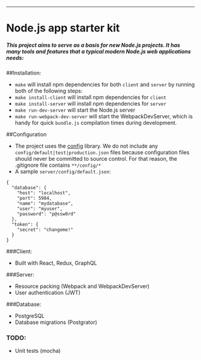 ----
# Node.js app starter kit

##### This project aims to serve as a basis for new Node.js projects.  It has many tools and features that a typical modern Node.js web applications needs:

##Installation:
- `make` will install npm dependencies for both `client` and `server` by running both of the following steps:
 - `make install-client` will install npm dependencies for `client`
 - `make install-server` will install npm dependencies for `server`
- `make run-dev-server` will start the Node.js server
- `make run-webpack-dev-server` will start the WebpackDevServer, which is handy for quick `bundle.js` compilation times during development.


##Configuration
- The project uses the [config](https://www.npmjs.com/package/config) library.  We do not include any `config/default|test|production.json` files because configuration files should never be committed to source control.  For that reason, the .gitignore file contains `**/config/*`
- A sample `server/config/default.json`:

>
    {
      "database": {
        "host": "localhost",
        "port": 5984,
        "name": "mydatabase",
        "user": "myuser",
        "password": "p@ssw0rd"
      },
      "token": {
        "secret": "changeme!"
      }
    }

###Client:
- Built with React, Redux, GraphQL


###Server:
- Resource packing (Webpack and WebpackDevServer)
- User authentication (JWT)


###Database:
- PostgreSQL
- Database migrations (Postgrator)


### TODO:
- Unit tests (mocha)
